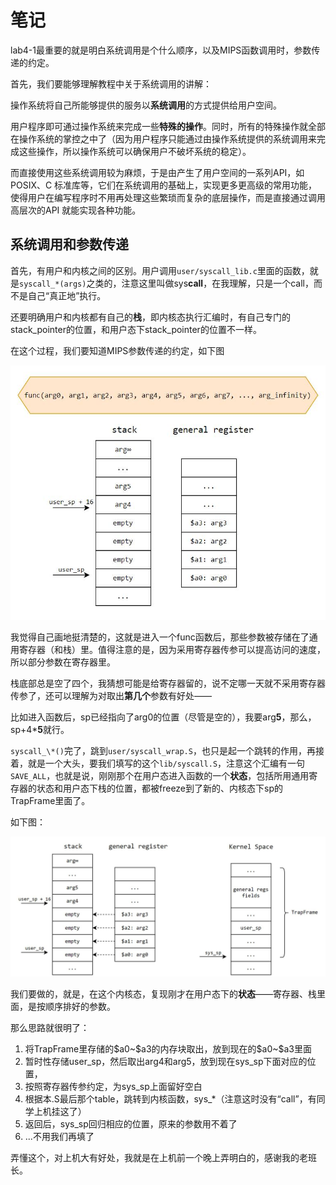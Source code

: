 # 笔记

lab4-1最重要的就是明白系统调用是个什么顺序，以及MIPS函数调用时，参数传递的约定。

首先，我们要能够理解教程中关于系统调用的讲解：

操作系统将自己所能够提供的服务以**系统调用**的方式提供给用户空间。

用户程序即可通过操作系统来完成一些**特殊的操作**。同时，所有的特殊操作就全部在操作系统的掌控之中了（因为用户程序只能通过由操作系统提供的系统调用来完成这些操作，所以操作系统可以确保用户不破坏系统的稳定）。

而直接使用这些系统调用较为麻烦，于是由产生了用户空间的一系列API，如POSIX、C 标准库等，它们在系统调用的基础上，实现更多更高级的常用功能，使得用户在编写程序时不用再处理这些繁琐而复杂的底层操作，而是直接通过调用高层次的API 就能实现各种功能。

## 系统调用和参数传递

首先，有用户和内核之间的区别。用户调用`user/syscall_lib.c`里面的函数，就是`syscall_*(args)`之类的，注意这里叫做sys**call**，在我理解，只是一个call，而不是自己“真正地”执行。

还要明确用户和内核都有自己的**栈**，即内核态执行汇编时，有自己专门的stack_pointer的位置，和用户态下stack_pointer的位置不一样。

在这个过程，我们要知道MIPS参数传递的约定，如下图

![](/img/lab4/args_passing.jpg)

我觉得自己画地挺清楚的，这就是进入一个func函数后，那些参数被存储在了通用寄存器（和栈）里。值得注意的是，因为采用寄存器传参可以提高访问的速度，所以部分参数在寄存器里。

栈底部总是空了四个，我猜想可能是给寄存器留的，说不定哪一天就不采用寄存器传参了，还可以理解为对取出**第几个**参数有好处——

比如进入函数后，sp已经指向了arg0的位置（尽管是空的），我要arg**5**，那么，sp+4\***5**就行。

`syscall_\*()`完了，跳到`user/syscall_wrap.S`，也只是起一个跳转的作用，再接着，就是一个大头，要我们填写的这个`lib/syscall.S`，注意这个汇编有一句`SAVE_ALL`，也就是说，刚刚那个在用户态进入函数的一个**状态**，包括所用通用寄存器的状态和用户态下栈的位置，都被freeze到了新的、内核态下sp的TrapFrame里面了。

如下图：

![](/img/lab4/syscall.jpg)

我们要做的，就是，在这个内核态，复现刚才在用户态下的**状态**——寄存器、栈里面，是按顺序排好的参数。

那么思路就很明了：

1. 将TrapFrame里存储的\$a0~\$a3的内存块取出，放到现在的\$a0~\$a3里面
2. 暂时性存储user_sp，然后取出arg4和arg5，放到现在sys_sp下面对应的位置，
3. 按照寄存器传参约定，为sys_sp上面留好空白
4. 根据本.S最后那个table，跳转到内核函数，sys_\*（注意这时没有“call”，有同学上机挂这了）
5. 返回后，sys_sp回归相应的位置，原来的参数用不着了
6. ...不用我们再填了

弄懂这个，对上机大有好处，我就是在上机前一个晚上弄明白的，感谢我的老班长。

